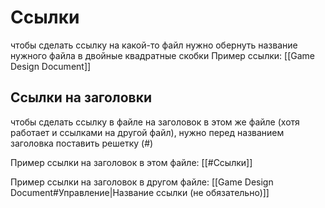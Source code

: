 # Ссылки
чтобы сделать ссылку на какой-то файл нужно обернуть название нужного файла в двойные квадратные скобки
Пример ссылки: [[Game Design Document]]

## Ссылки на заголовки
чтобы сделать ссылку в файле на заголовок в этом же файле (хотя работает и ссылками на другой файл), нужно перед названием заголовка поставить решетку (#)

Пример ссылки на заголовок в этом файле: [[#Ссылки]]

Пример ссылки на заголовок в другом файле: [[Game Design Document#Управление|Название ссылки (не обязательно)]]

